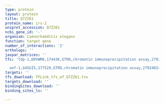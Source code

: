 ```yaml
---
type: protein
layout: protein
title: Q7Z261
protein_name: irs-2
uniprot_accession: Q7Z261
ncbi_gene_id: '-'
organism: Caenorhabditis elegans
function: target gene
number_of_interactions: '2'
orthologs: ''
jaspar_matrices: ''
tfs: 'tdp-1,D0VWM8,174436,GTRD,chromatin immunoprecipitation assay,27924024%5Buid%5D,No

  oef-1,G4SGI5,177529,GTRD,chromatin immunoprecipitation assay,27924024%5Buid%5D,No'
targets: ''
tfs_download: TFLink_tfs_of_Q7Z261.tsv
targets_download: ''
bindingSites_download: ''
binding_sites_ls: ''

---
```

